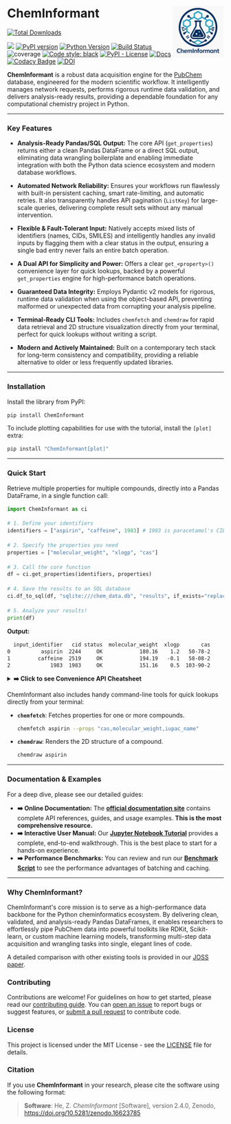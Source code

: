
# ChemInformant <img src="https://raw.githubusercontent.com/HzaCode/ChemInformant/main/images/logo.png" align="right" width="120px" />


<p style="margin:12px 0; text-align:left;">
  <a href="https://pepy.tech/project/cheminformant">
    <img
      src="https://img.shields.io/pepy/dt/cheminformant?style=flat-square&color=306998&label=Downloads&logo=python"
      alt="Total Downloads"
      height="70">
  </a>
</p>



<a href="https://joss.theoj.org/papers/b263ab8f865610c7c7a7f981035f78f7"><img src="https://joss.theoj.org/papers/b263ab8f865610c7c7a7f981035f78f7/status.svg"></a>
[![PyPI version](https://img.shields.io/pypi/v/ChemInformant.svg)](https://pypi.org/project/ChemInformant/)
[![Python Version](https://img.shields.io/badge/python-%3E%3D3.8-blue.svg)](https://pypi.org/project/ChemInformant/)
[![Build Status](https://img.shields.io/github/actions/workflow/status/HzaCode/ChemInformant/tests.yml?label=Build)](https://github.com/HzaCode/ChemInformant/actions/workflows/tests.yml) 
![coverage](https://cdn.jsdelivr.net/gh/HzaCode/ChemInformant@gh-pages/coverage.svg)
[![Code style: black](https://img.shields.io/badge/code%20style-black-000000.svg)](https://github.com/psf/black)
[![PyPI - License](https://img.shields.io/pypi/l/ChemInformant.svg)](https://github.com/HzaCode/ChemInformant/blob/main/LICENSE.md)
[![Docs](https://img.shields.io/badge/Docs-Read_Online-blue?style=flat-square&logo=book&logoColor=white)](https://hezhiang.com/ChemInformant)[![Codacy Badge](https://app.codacy.com/project/badge/Grade/ba35e3e2f5224858bcaeb8f9c4ee2838)](https://app.codacy.com/gh/HzaCode/ChemInformant/dashboard?utm_source=gh&utm_medium=referral&utm_content=&utm_campaign=Badge_grade)
[![DOI](https://zenodo.org/badge/DOI/10.5281/zenodo.16623785.svg)](https://doi.org/10.5281/zenodo.16623785)





**ChemInformant** is a robust data acquisition engine for the [PubChem](https://pubchem.ncbi.nlm.nih.gov/) database, engineered for the modern scientific workflow. It intelligently manages network requests, performs rigorous runtime data validation, and delivers analysis-ready results, providing a dependable foundation for any computational chemistry project in Python.

---

### Key Features

*   **Analysis-Ready Pandas/SQL Output:** The core API (`get_properties`) returns either a clean Pandas DataFrame or a direct SQL output, eliminating data wrangling boilerplate and enabling immediate integration with both the Python data science ecosystem and modern database workflows.

*   **Automated Network Reliability:** Ensures your workflows run flawlessly with built-in persistent caching, smart rate-limiting, and automatic retries. It also transparently handles API pagination (`ListKey`) for large-scale queries, delivering complete result sets without any manual intervention.

*   **Flexible & Fault-Tolerant Input:** Natively accepts mixed lists of identifiers (names, CIDs, SMILES) and intelligently handles any invalid inputs by flagging them with a clear status in the output, ensuring a single bad entry never fails an entire batch operation.

*   **A Dual API for Simplicity and Power:** Offers a clear `get_<property>()` convenience layer for quick lookups, backed by a powerful `get_properties` engine for high-performance batch operations.

*   **Guaranteed Data Integrity:** Employs Pydantic v2 models for rigorous, runtime data validation when using the object-based API, preventing malformed or unexpected data from corrupting your analysis pipeline.

*   **Terminal-Ready CLI Tools:** Includes `chemfetch` and `chemdraw` for rapid data retrieval and 2D structure visualization directly from your terminal, perfect for quick lookups without writing a script.

*   **Modern and Actively Maintained:** Built on a contemporary tech stack for long-term consistency and compatibility, providing a reliable alternative to older or less frequently updated libraries.
  
---

### Installation

Install the library from PyPI:

```bash
pip install ChemInformant
```

To include plotting capabilities for use with the tutorial, install the `[plot]` extra:
```bash
pip install "ChemInformant[plot]"
```

---

### Quick Start

Retrieve multiple properties for multiple compounds, directly into a Pandas DataFrame, in a single function call:

```python
import ChemInformant as ci

# 1. Define your identifiers
identifiers = ["aspirin", "caffeine", 1983] # 1983 is paracetamol's CID

# 2. Specify the properties you need
properties = ["molecular_weight", "xlogp", "cas"]

# 3. Call the core function
df = ci.get_properties(identifiers, properties)

# 4. Save the results to an SQL database
ci.df_to_sql(df, "sqlite:///chem_data.db", "results", if_exists="replace")

# 5. Analyze your results!
print(df)


```

**Output:**

```
  input_identifier   cid status  molecular_weight  xlogp       cas
0          aspirin  2244     OK            180.16    1.2   50-78-2
1         caffeine  2519     OK            194.19   -0.1   58-08-2
2             1983  1983     OK            151.16    0.5  103-90-2
```

<details>
<summary><b>➡️ Click to see Convenience API Cheatsheet</b></summary>
<br>

| Function                   | Description                                   |
|----------------------------|-----------------------------------------------|
| `get_weight(id)`           | Molecular weight *(float)*                    |
| `get_formula(id)`          | Molecular formula *(str)*                     |
| `get_cas(id)`              | CAS Registry Number *(str)*                   |
| `get_iupac_name(id)`       | IUPAC name *(str)*                            |
| `get_canonical_smiles(id)` | Canonical SMILES with Canonical→Connectivity fallback *(str)* |
| `get_isomeric_smiles(id)`  | Isomeric SMILES with Isomeric→SMILES fallback *(str)* |
| `get_xlogp(id)`            | XLogP (calculated hydrophobicity) *(float)*   |
| `get_synonyms(id)`         | List of synonyms *(List[str])*                |
| `get_compound(id)`         | Full, validated **`Compound`** object (Pydantic v2 model) |

*Note: This table shows key convenience functions for demonstration. ChemInformant provides **22 convenience functions** in total, covering molecular descriptors, mass properties, stereochemistry, and more.*

*All functions accept a **CID, name, or SMILES** and return `None`/`[]` on failure.*

</details>



ChemInformant also includes handy command-line tools for quick lookups directly from your terminal:

*   **`chemfetch`**: Fetches properties for one or more compounds.
    ```bash
    chemfetch aspirin --props "cas,molecular_weight,iupac_name"
    ```

*   **`chemdraw`**: Renders the 2D structure of a compound.
    ```bash
    chemdraw aspirin
    ```
---
### Documentation & Examples

For a deep dive, please see our detailed guides:

*   **➡️ Online Documentation:** The **[official documentation site](https://hezhiang.com/ChemInformant)** contains complete API references, guides, and usage examples. **This is the most comprehensive resource.**
*   **➡️ Interactive User Manual:** Our [**Jupyter Notebook Tutorial**](examples/ChemInformant_User_Manual_v1.0.ipynb) provides a complete, end-to-end walkthrough. This is the best place to start for a hands-on experience.
*   **➡️ Performance Benchmarks:** You can review and run our [**Benchmark Script**](./benchmark.py) to see the performance advantages of batching and caching.

---

### Why ChemInformant?

ChemInformant's core mission is to serve as a high-performance data backbone for the Python cheminformatics ecosystem. By delivering clean, validated, and analysis-ready Pandas DataFrames, it enables researchers to effortlessly pipe PubChem data into powerful toolkits like RDKit, Scikit-learn, or custom machine learning models, transforming multi-step data acquisition and wrangling tasks into single, elegant lines of code.

A detailed comparison with other existing tools is provided in our [JOSS paper](https://github.com/HzaCode/ChemInformant/blob/main/paper/paper.md).

### Contributing

Contributions are welcome! For guidelines on how to get started, please read our [contributing guide](https://github.com/HzaCode/ChemInformant/blob/main/CONTRIBUTING.md). You can [open an issue](https://github.com/HzaCode/ChemInformant/issues) to report bugs or suggest features, or [submit a pull request](https://github.com/HzaCode/ChemInformant/pulls) to contribute code.
### License

This project is licensed under the MIT License - see the [LICENSE](LICENSE.md) file for details.
### Citation

If you use **ChemInformant** in your research, please cite the software using the following format:

> **Software**: He, Z. *ChemInformant* [Software], version 2.4.0, Zenodo, https://doi.org/10.5281/zenodo.16623785

